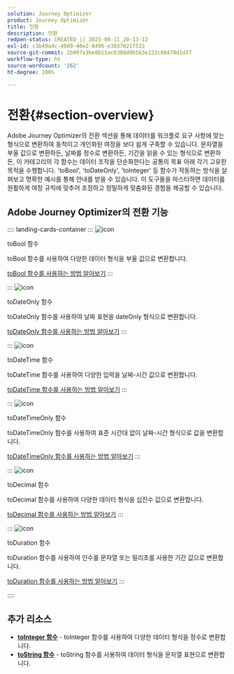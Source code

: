 ```yaml
---
solution: Journey Optimizer
product: Journey Optimizer
title: 전환
description: 전환
redpen-status: CREATED_||_2025-08-11_20-13-12
exl-id: c3b49adc-40d9-40e2-8496-e3037621f522
source-git-commit: 2b907a3be8b11ac6308d0b563e122c88478d1d37
workflow-type: ht
source-wordcount: '262'
ht-degree: 100%

---
```


# 전환{#section-overview}

Adobe Journey Optimizer의 전환 섹션을 통해 데이터를 워크플로 요구 사항에 맞는 형식으로 변환하여 동적이고 개인화된 여정을 보다 쉽게 구축할 수 있습니다. 문자열을 부울 값으로 변환하든, 날짜를 정수로 변환하든, 기간을 읽을 수 있는 형식으로 변환하든, 이 카테고리의 각 함수는 데이터 조작을 단순화한다는 공통의 목표 아래 각기 고유한 목적을 수행합니다. &#39;toBool&#39;, &#39;toDateOnly&#39;, &#39;toInteger&#39; 등 함수가 작동하는 방식을 살펴보고 명확한 예시를 통해 안내를 받을 수 있습니다. 이 도구들을 마스터하면 데이터를 원활하게 여정 규칙에 맞추어 조정하고 정밀하게 맞춤화된 경험을 제공할 수 있습니다.

## Adobe Journey Optimizer의 전환 기능

:::: landing-cards-container
:::
![icon](https://cdn.experienceleague.adobe.com/icons/code-branch.svg?lang=ko)

toBool 함수

toBool 함수를 사용하여 다양한 데이터 형식을 부울 값으로 변환합니다.

[toBool 함수를 사용하는 방법 알아보기](../using/building-journeys/functions/functiontobool.md)
:::

:::
![icon](https://cdn.experienceleague.adobe.com/icons/code-branch.svg?lang=ko)

toDateOnly 함수

toDateOnly 함수를 사용하여 날짜 표현을 dateOnly 형식으로 변환합니다.

[toDateOnly 함수를 사용하는 방법 알아보기](../using/building-journeys/functions/functiontodateonly.md)
:::

:::
![icon](https://cdn.experienceleague.adobe.com/icons/code-branch.svg?lang=ko)

toDateTime 함수

toDateTime 함수를 사용하여 다양한 입력을 날짜-시간 값으로 변환합니다.

[toDateTime 함수를 사용하는 방법 알아보기](../using/building-journeys/functions/functiontodatetime.md)
:::

:::
![icon](https://cdn.experienceleague.adobe.com/icons/code-branch.svg?lang=ko)

toDateTimeOnly 함수

toDateTimeOnly 함수를 사용하여 표준 시간대 없이 날짜-시간 형식으로 값을 변환합니다.

[toDateTimeOnly 함수를 사용하는 방법 알아보기](../using/building-journeys/functions/functiontodatetimeonly.md)
:::

:::
![icon](https://cdn.experienceleague.adobe.com/icons/code-branch.svg?lang=ko)

toDecimal 함수

toDecimal 함수를 사용하여 다양한 데이터 형식을 십진수 값으로 변환합니다.

[toDecimal 함수를 사용하는 방법 알아보기](../using/building-journeys/functions/functiontodecimal.md)
:::

:::
![icon](https://cdn.experienceleague.adobe.com/icons/code-branch.svg?lang=ko)

toDuration 함수

toDuration 함수를 사용하여 인수를 문자열 또는 밀리초를 사용한 기간 값으로 변환합니다.

[toDuration 함수를 사용하는 방법 알아보기](../using/building-journeys/functions/functiontoduration.md)
:::

::::


## 추가 리소스

- **[toInteger 함수](../using/building-journeys/functions/functiontointeger.md)** - toInteger 함수를 사용하여 다양한 데이터 형식을 정수로 변환합니다.
- **[toString 함수](../using/building-journeys/functions/functiontostring.md)** - toString 함수를 사용하여 데이터 형식을 문자열 표현으로 변환합니다.

